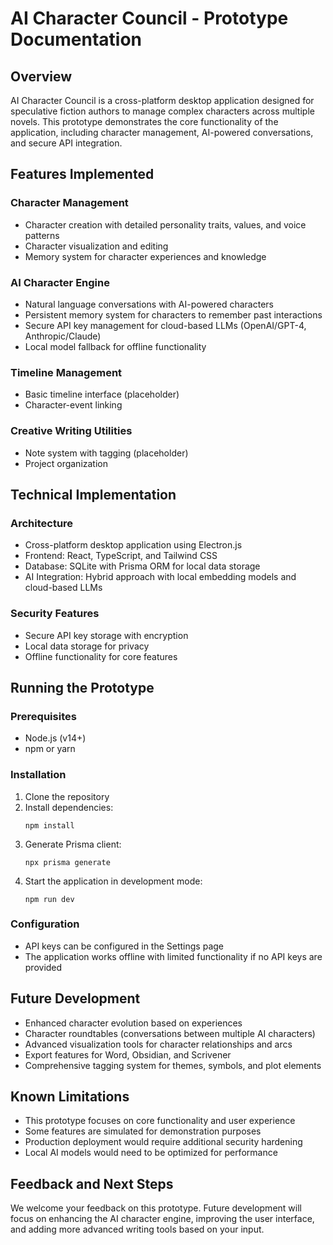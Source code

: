 # AI Character Council - Prototype Documentation

## Overview
AI Character Council is a cross-platform desktop application designed for speculative fiction authors to manage complex characters across multiple novels. This prototype demonstrates the core functionality of the application, including character management, AI-powered conversations, and secure API integration.

## Features Implemented

### Character Management
- Character creation with detailed personality traits, values, and voice patterns
- Character visualization and editing
- Memory system for character experiences and knowledge

### AI Character Engine
- Natural language conversations with AI-powered characters
- Persistent memory system for characters to remember past interactions
- Secure API key management for cloud-based LLMs (OpenAI/GPT-4, Anthropic/Claude)
- Local model fallback for offline functionality

### Timeline Management
- Basic timeline interface (placeholder)
- Character-event linking

### Creative Writing Utilities
- Note system with tagging (placeholder)
- Project organization

## Technical Implementation

### Architecture
- Cross-platform desktop application using Electron.js
- Frontend: React, TypeScript, and Tailwind CSS
- Database: SQLite with Prisma ORM for local data storage
- AI Integration: Hybrid approach with local embedding models and cloud-based LLMs

### Security Features
- Secure API key storage with encryption
- Local data storage for privacy
- Offline functionality for core features

## Running the Prototype

### Prerequisites
- Node.js (v14+)
- npm or yarn

### Installation
1. Clone the repository
2. Install dependencies:
   ```
   npm install
   ```
3. Generate Prisma client:
   ```
   npx prisma generate
   ```
4. Start the application in development mode:
   ```
   npm run dev
   ```

### Configuration
- API keys can be configured in the Settings page
- The application works offline with limited functionality if no API keys are provided

## Future Development
- Enhanced character evolution based on experiences
- Character roundtables (conversations between multiple AI characters)
- Advanced visualization tools for character relationships and arcs
- Export features for Word, Obsidian, and Scrivener
- Comprehensive tagging system for themes, symbols, and plot elements

## Known Limitations
- This prototype focuses on core functionality and user experience
- Some features are simulated for demonstration purposes
- Production deployment would require additional security hardening
- Local AI models would need to be optimized for performance

## Feedback and Next Steps
We welcome your feedback on this prototype. Future development will focus on enhancing the AI character engine, improving the user interface, and adding more advanced writing tools based on your input.
